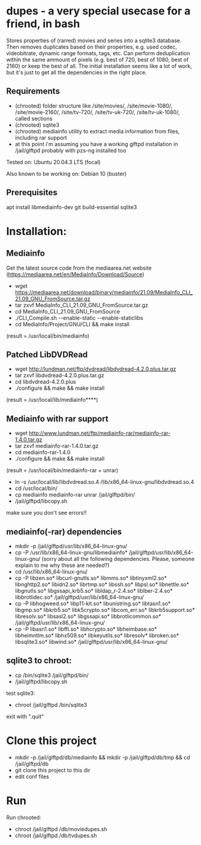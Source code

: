 # dupes - a very special usecase for a friend, in bash
Stores properties of (rarred) movies and series into a sqlite3 database. Then removes duplicates based on their properties, e.g. used codec, videobitrate, dynamic range formats, tags, etc. Can perform deduplication within the same ammount of pixels (e.g. best of 720, best of 1080, best of 2160) or keep the best of all. The initial installation seems like a lot of work, but it's just to get all the dependencies in the right place.

## Requirements
- (chrooted) folder structure like /site/movies/, /site/movie-1080/, /site/movie-2160/, /site/tv-720/, /site/tv-uk-720/, /site/tv-uk-1080/, called sections
- (chrooted) sqlite3
- (chrooted) mediainfo utility to extract media information from files, including rar support
- at this point i'm assuming you have a working glftpd installation in /jail/glftpd probably with pzs-ng installed too

Tested on: Ubuntu 20.04.3 LTS (focal) 

Also known to be working on: Debian 10 (buster)

## Prerequisites
apt install libmediainfo-dev git build-essential sqlite3

# Installation:
## Mediainfo
Get the latest source code from the mediaarea.net website (https://mediaarea.net/en/MediaInfo/Download/Source)
- wget https://mediaarea.net/download/binary/mediainfo/21.09/MediaInfo_CLI_21.09_GNU_FromSource.tar.gz
- tar zxvf MediaInfo_CLI_21.09_GNU_FromSource.tar.gz
- cd MediaInfo_CLI_21.09_GNU_FromSource
- ./CLI_Compile.sh --enable-static --enable-staticlibs
- cd MediaInfo/Project/GNU/CLI && make install

(result = /usr/local/bin/mediainfo)

## Patched LibDVDRead
- wget http://lundman.net/ftp/dvdread/libdvdread-4.2.0.plus.tar.gz
- tar zxvf libdvdread-4.2.0.plus.tar.gz
- cd libdvdread-4.2.0.plus
- ./configure && make && make install

(result = /usr/local/lib/mediainfo****)

## Mediainfo with rar support
- wget http://www.lundman.net/ftp/mediainfo-rar/mediainfo-rar-1.4.0.tar.gz
- tar zxvf mediainfo-rar-1.4.0.tar.gz
- cd mediainfo-rar-1.4.0
- ./configure && make && make install

(result = /usr/local/bin/mediainfo-rar + unrar)

- ln -s /usr/local/lib/libdvdread.so.4 /lib/x86_64-linux-gnu/libdvdread.so.4
- cd /usr/local/bin/
- cp mediainfo mediainfo-rar unrar /jail/glftpd/bin/
- /jail/glftpd/libcopy.sh

make sure you don't see errors!!

## mediainfo(-rar) dependencies
- mkdir -p /jail/glftpd/usr/lib/x86_64-linux-gnu/
- cp -P /usr/lib/x86_64-linux-gnu/libmediainfo* /jail/glftpd/usr/lib/x86_64-linux-gnu/ (sorry about all the following dependencies. Please, someone explain to me why these are needed?)
- cd /usr/lib/x86_64-linux-gnu/
- cp -P libzen.so* libcurl-gnutls.so* libmms.so* libtinyxml2.so* libnghttp2.so* libidn2.so* librtmp.so* libssh.so* libpsl.so* libnettle.so* libgnutls.so* libgssapi_krb5.so* libldap_r-2.4.so* liblber-2.4.so* libbrotlidec.so* /jail/glftpd/usr/lib/x86_64-linux-gnu/
- cp -P libhogweed.so* libp11-kit.so* libunistring.so* libtasn1.so* libgmp.so* libkrb5.so* libk5crypto.so* libcom_err.so* libkrb5support.so* libresolv.so* libsasl2.so* libgssapi.so* libbrotlicommon.so* /jail/glftpd/usr/lib/x86_64-linux-gnu/
- cp -P libasn1.so* libffi.so* libhcrypto.so* libheimbase.so* libheimntlm.so* libhx509.so* libkeyutils.so* libresolv* libroken.so* libsqlite3.so* libwind.so* /jail/glftpd/usr/lib/x86_64-linux-gnu/

## sqlite3 to chroot:
- cp /bin/sqlite3 /jail/glftpd/bin/
- /jail/glftpd/libcopy.sh

test sqlite3:
- chroot /jail/glftpd /bin/sqlite3

exit with ".quit"

# Clone this project
- mkdir -p /jail/glftpd/db/mediainfo && mkdir -p /jail/glftpd/db/tmp && cd /jail/glftpd/db
- git clone this project to this dir
- edit conf files

# Run
Run chrooted:
- chroot /jail/glftpd /db/moviedupes.sh
- chroot /jail/glftpd /db/tvdupes.sh
